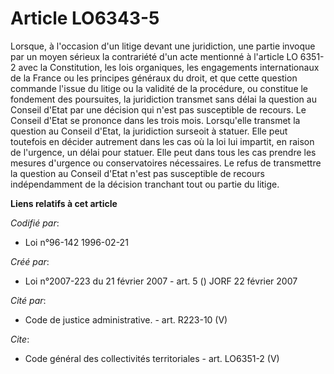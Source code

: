# Article LO6343-5

Lorsque, à l'occasion d'un litige devant une juridiction, une partie invoque par un moyen sérieux la contrariété d'un acte
mentionné à l'article LO 6351-2 avec la Constitution, les lois organiques, les engagements internationaux de la France ou les
principes généraux du droit, et que cette question commande l'issue du litige ou la validité de la procédure, ou constitue le
fondement des poursuites, la juridiction transmet sans délai la question au Conseil d'Etat par une décision qui n'est pas
susceptible de recours. Le Conseil d'Etat se prononce dans les trois mois. Lorsqu'elle transmet la question au Conseil
d'Etat, la juridiction surseoit à statuer. Elle peut toutefois en décider autrement dans les cas où la loi lui impartit, en
raison de l'urgence, un délai pour statuer. Elle peut dans tous les cas prendre les mesures d'urgence ou conservatoires
nécessaires. Le refus de transmettre la question au Conseil d'Etat n'est pas susceptible de recours indépendamment de la
décision tranchant tout ou partie du litige.

**Liens relatifs à cet article**

_Codifié par_:

  - Loi n°96-142 1996-02-21

_Créé par_:

  - Loi n°2007-223 du 21 février 2007 - art. 5 () JORF 22 février 2007

_Cité par_:

  - Code de justice administrative. - art. R223-10 (V)

_Cite_:

  - Code général des collectivités territoriales - art. LO6351-2 (V)
